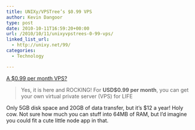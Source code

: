 ```yaml
---
title: UNIXy/VPSTree’s $0.99 VPS
author: Kevin Dangoor
type: post
date: 2010-10-11T16:59:20+00:00
url: /2010/10/11/unixyvpstrees-0-99-vps/
linked_list_url:
  - http://unixy.net/99/
categories:
  - Technology

---
```

[A $0.99 per month VPS?][1]

> Yes, it is here and ROCKING! For **USD$0.99 per month**, you can get your own virtual private server (VPS) for LIFE

Only 5GB disk space and 20GB of data transfer, but it&#8217;s $12 a year! Holy cow. Not sure how much you can stuff into 64MB of RAM, but I&#8217;d imagine you could fit a cute little node app in that.

 [1]: http://unixy.net/99/